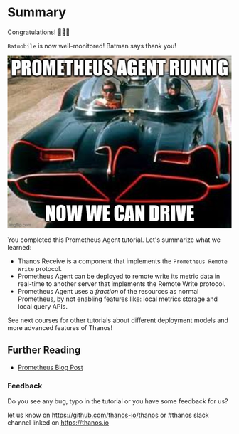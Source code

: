 # Summary

Congratulations! 🎉🎉🎉

`Batmobile` is now well-monitored! Batman says thank you!

![batman](./assets/batmobile.jpg)

You completed this Prometheus Agent tutorial. Let's summarize what we learned:

* Thanos Receive is a component that implements the `Prometheus Remote Write` protocol.
* Prometheus Agent can be deployed to remote write its metric data in real-time to another server that implements the Remote Write protocol.
* Prometheus Agent uses a _fraction_ of the resources as normal Prometheus, by not enabling features like: local metrics storage and local query APIs.

See next courses for other tutorials about different deployment models and more advanced features of Thanos!

## Further Reading

* [Prometheus Blog Post](https://prometheus.io/blog/2021/11/16/agent/)

### Feedback

Do you see any bug, typo in the tutorial or you have some feedback for us?

let us know on https://github.com/thanos-io/thanos or #thanos slack channel linked on https://thanos.io